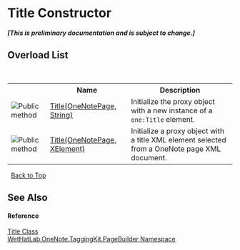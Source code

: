 # Title Constructor 
 _**\[This is preliminary documentation and is subject to change.\]**_


## Overload List
&nbsp;<table><tr><th></th><th>Name</th><th>Description</th></tr><tr><td>![Public method](media/pubmethod.gif "Public method")</td><td><a href="155d0ee5-8398-9c15-c766-95b2b334d7ef">Title(OneNotePage, String)</a></td><td>
Initialize the proxy object with a new instance of a `one:Title` element.</td></tr><tr><td>![Public method](media/pubmethod.gif "Public method")</td><td><a href="7af667b4-4085-5c7d-1ad2-3ddade1a1475">Title(OneNotePage, XElement)</a></td><td>
Initialize a proxy object with a title XML element selected from a OneNote page XML document.</td></tr></table>&nbsp;
<a href="#title-constructor">Back to Top</a>

## See Also


#### Reference
<a href="7de06d85-c54d-db05-7f32-7732fb79b4ab">Title Class</a><br /><a href="56352230-71f2-f4b7-63a8-983965663af5">WetHatLab.OneNote.TaggingKit.PageBuilder Namespace</a><br />